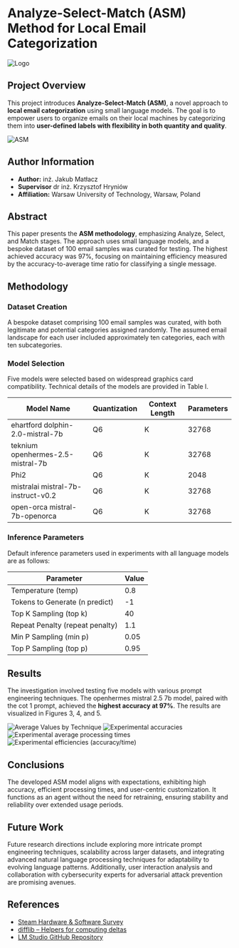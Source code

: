 # Analyze-Select-Match (ASM) Method for Local Email Categorization

![Logo](logo.png)

## Project Overview

This project introduces **Analyze-Select-Match (ASM)**, a novel approach to **local email categorization** using small language models. The goal is to empower users to organize emails on their local machines by categorizing them into **user-defined labels with flexibility in both quantity and quality**.

![ASM](graph.png)

## Author Information

- **Author:** inż. Jakub Matłacz
- **Supervisor** dr inż. Krzysztof Hryniów
- **Affiliation:** Warsaw University of Technology, Warsaw, Poland

## Abstract

This paper presents the **ASM methodology**, emphasizing Analyze, Select, and Match stages. The approach uses small language models, and a bespoke dataset of 100 email samples was curated for testing. The highest achieved accuracy was 97%, focusing on maintaining efficiency measured by the accuracy-to-average time ratio for classifying a single message.

## Methodology

### Dataset Creation

A bespoke dataset comprising 100 email samples was curated, with both legitimate and potential categories assigned randomly. The assumed email landscape for each user included approximately ten categories, each with ten subcategories.

### Model Selection

Five models were selected based on widespread graphics card compatibility. Technical details of the models are provided in Table I.

| Model Name                         | Quantization | Context Length | Parameters |
| ---------------------------------- | ------------ | -------------- | ---------- |
| ehartford dolphin-2.0-mistral-7b   | Q6           | K              | 32768      |
| teknium openhermes-2.5-mistral-7b  | Q6           | K              | 32768      |
| Phi2                               | Q6           | K              | 2048       |
| mistralai mistral-7b-instruct-v0.2 | Q6           | K              | 32768      |
| open-orca mistral-7b-openorca      | Q6           | K              | 32768      |

### Inference Parameters

Default inference parameters used in experiments with all language models are as follows:

| Parameter                       | Value |
| ------------------------------- | ----- |
| Temperature (temp)              | 0.8   |
| Tokens to Generate (n predict)  | -1    |
| Top K Sampling (top k)          | 40    |
| Repeat Penalty (repeat penalty) | 1.1   |
| Min P Sampling (min p)          | 0.05  |
| Top P Sampling (top p)          | 0.95  |

## Results

The investigation involved testing five models with various prompt engineering techniques. The openhermes mistral 2.5 7b model, paired with the cot 1 prompt, achieved the **highest accuracy at 97%**. The results are visualized in Figures 3, 4, and 5.

![Average Values by Technique](avg_val_by_tech.png)
![Experimental accuracies](Accuracy.png) ![Experimental average processing times](AverageProcessingTime.png) ![Experimental efficiencies (accuracy/time)](Efficiency.png) 

## Conclusions

The developed ASM model aligns with expectations, exhibiting high accuracy, efficient processing times, and user-centric customization. It functions as an agent without the need for retraining, ensuring stability and reliability over extended usage periods.

## Future Work

Future research directions include exploring more intricate prompt engineering techniques, scalability across larger datasets, and integrating advanced natural language processing techniques for adaptability to evolving language patterns. Additionally, user interaction analysis and collaboration with cybersecurity experts for adversarial attack prevention are promising avenues.

## References

- [Steam Hardware &amp; Software Survey](https://store.steampowered.com/hwsurvey/)
- [difflib – Helpers for computing deltas](https://docs.python.org/3/library/difflib.html)
- [LM Studio GitHub Repository](https://github.com/lmstudio-ai)
